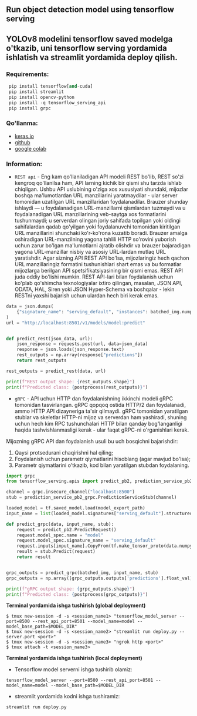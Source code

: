 ## Run object detection model using tensorflow serving

## YOLOv8 modelini tensorflow saved modelga o'tkazib, uni tensorflow serving yordamida ishlatish va streamlit yordamida deploy qilish.


### **Requirements:**
```python
 pip install tensorflow[and-cuda]
 pip install streamlit
 pip install opencv-python
 pip install -q tensorflow_serving_api
 pip install grpc
```

### **Qo'llanma:**

* [keras.io](https://keras.io/examples/keras_recipes/tf_serving/)
* [github](https://github.com/keras-team/keras-io/blob/master/examples/keras_recipes/tf_serving.py)
* [google colab](https://colab.research.google.com/github/keras-team/keras-io/blob/master/examples/keras_recipes/ipynb/tf_serving.ipynb)

### **Information:**

* ``` REST api ``` - Eng kam qo'llaniladigan API modeli REST bo'lib, REST so'zi kengroq qo'llanilsa ham, API larning kichik bir qismi shu tarzda ishlab chiqilgan. Ushbu API uslubining o'ziga xos xususiyati shundaki, mijozlar boshqa ma'lumotlardan URL manzillarini yaratmaydilar - ular server tomonidan uzatilgan URL manzillaridan foydalanadilar. Brauzer shunday ishlaydi — u foydalanadigan URL-manzillarni qismlardan tuzmaydi va u foydalanadigan URL manzillarining veb-saytga xos formatlarini tushunmaydi; u serverdan olingan joriy sahifada topilgan yoki oldingi sahifalardan qadab qo'yilgan yoki foydalanuvchi tomonidan kiritilgan URL manzillarini shunchaki ko'r-ko'rona kuzatib boradi. Brauzer amalga oshiradigan URL-manzilning yagona tahlili HTTP so'rovini yuborish uchun zarur bo'lgan ma'lumotlarni ajratib olishdir va brauzer bajaradigan yagona URL-manzillar nisbiy va asosiy URL-lardan mutlaq URL yaratishdir. Agar sizning API REST API bo'lsa, mijozlaringiz hech qachon URL manzillaringiz formatini tushunishlari shart emas va bu formatlar mijozlarga berilgan API spetsifikatsiyasining bir qismi emas. REST API juda oddiy bo'lishi mumkin. REST API-lari bilan foydalanish uchun ko'plab qo'shimcha texnologiyalar ixtiro qilingan, masalan, JSON API, ODATA, HAL, Siren yoki JSON Hyper-Schema va boshqalar - lekin RESTni yaxshi bajarish uchun ulardan hech biri kerak emas.

```python
data = json.dumps(
    {"signature_name": "serving_default", "instances": batched_img.numpy().tolist()}
)
url = "http://localhost:8501/v1/models/model:predict"


def predict_rest(json_data, url):
    json_response = requests.post(url, data=json_data)
    response = json.loads(json_response.text)
    rest_outputs = np.array(response["predictions"])
    return rest_outputs

rest_outputs = predict_rest(data, url)

print(f"REST output shape: {rest_outputs.shape}")
print(f"Predicted class: {postprocess(rest_outputs)}")
```


* ``` gRPC ``` - API uchun HTTP dan foydalanishning ikkinchi modeli gRPC tomonidan tasvirlangan. gRPC qopqoq ostida HTTP/2 dan foydalanadi, ammo HTTP API dizayneriga ta'sir qilmaydi. gRPC tomonidan yaratilgan stublar va skeletlar HTTP-ni mijoz va serverdan ham yashiradi, shuning uchun hech kim RPC tushunchalari HTTP bilan qanday bog'langanligi haqida tashvishlanmasligi kerak - ular faqat gRPC-ni o'rganishlari kerak.

Mijozning gRPC API dan foydalanish usuli bu uch bosqichni bajarishdir:

1. Qaysi protsedurani chaqirishni hal qiling;
2. Foydalanish uchun parametr qiymatlarini hisoblang (agar mavjud bo'lsa);
3. Parametr qiymatlarini o'tkazib, kod bilan yaratilgan stubdan foydalaning.

```python
import grpc
from tensorflow_serving.apis import predict_pb2, prediction_service_pb2_grpc

channel = grpc.insecure_channel("localhost:8500")
stub = prediction_service_pb2_grpc.PredictionServiceStub(channel)

loaded_model = tf.saved_model.load(model_export_path)
input_name = list(loaded_model.signatures["serving_default"].structured_input_signature[1].keys())[0]

def predict_grpc(data, input_name, stub):
    request = predict_pb2.PredictRequest()
    request.model_spec.name = "model"
    request.model_spec.signature_name = "serving_default"
    request.inputs[input_name].CopyFrom(tf.make_tensor_proto(data.numpy().tolist()))
    result = stub.Predict(request)
    return result


grpc_outputs = predict_grpc(batched_img, input_name, stub)
grpc_outputs = np.array([grpc_outputs.outputs['predictions'].float_val])

print(f"gRPC output shape: {grpc_outputs.shape}")
print(f"Predicted class: {postprocess(grpc_outputs)}")
```

**Terminal yordamida ishga tushirish (global deployment)**

```shell
$ tmux new-session -d -s <session_name1> "tensorflow_model_server --port=8500 --rest_api_port=8501 --model_name=model --model_base_path=$MODEL_DIR"
$ tmux new-session -d -s <session_name2> "streamlit run deploy.py --server.port <port>"
$ tmux new-session -d -s <session_name3> "ngrok http <port>"
$ tmux attach -t <session_name3>
```

**Terminal yordamida ishga tushirish (local deployment)**
* Tensorflow model serverni ishga tushirib olamiz:
```shell
tensorflow_model_server --port=8500 --rest_api_port=8501 --model_name=model --model_base_path=$MODEL_DIR
```
* streamlit yordamida kodni ishga tushiramiz:
```python
streamlit run deploy.py
```
